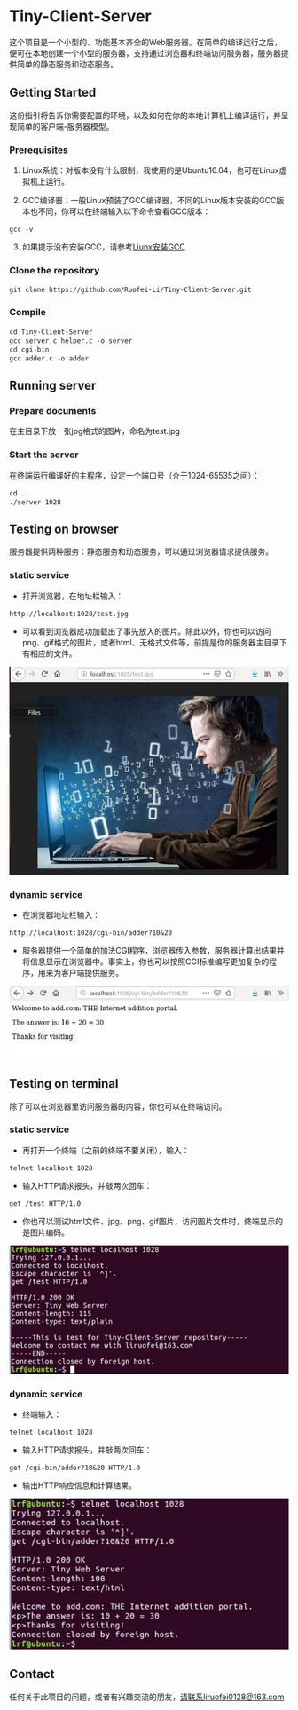 # Tiny-Client-Server

这个项目是一个小型的、功能基本齐全的Web服务器。在简单的编译运行之后，便可在本地创建一个小型的服务器，支持通过浏览器和终端访问服务器，服务器提供简单的静态服务和动态服务。

## Getting Started

这份指引将告诉你需要配置的环境，以及如何在你的本地计算机上编译运行，并呈现简单的客户端-服务器模型。

### Prerequisites

1. Linux系统：对版本没有什么限制，我使用的是Ubuntu16.04，也可在Linux虚拟机上运行。

2. GCC编译器：一般Linux预装了GCC编译器，不同的Linux版本安装的GCC版本也不同，你可以在终端输入以下命令查看GCC版本：
```
gcc -v
```
3. 如果提示没有安装GCC，请参考[Liunx安装GCC](https://www.cnblogs.com/dybk/p/8085685.html)

### Clone the repository
```
git clone https://github.com/Ruofei-Li/Tiny-Client-Server.git
```

### Compile
```
cd Tiny-Client-Server
gcc server.c helper.c -o server
cd cgi-bin
gcc adder.c -o adder
```

## Running server

### Prepare documents

在主目录下放一张jpg格式的图片，命名为test.jpg

### Start the server

在终端运行编译好的主程序，设定一个端口号（介于1024-65535之间）：
```
cd ..
./server 1028
```

## Testing on browser

服务器提供两种服务：静态服务和动态服务，可以通过浏览器请求提供服务。

### static service

* 打开浏览器，在地址栏输入：
```
http://localhost:1028/test.jpg
```
* 可以看到浏览器成功加载出了事先放入的图片。除此以外，你也可以访问png、gif格式的图片，或者html、无格式文件等，前提是你的服务器主目录下有相应的文件。

![browser_static](/img/browser_static.jpg)


### dynamic service

* 在浏览器地址栏输入：
```
http://localhost:1028/cgi-bin/adder?10&20 
```
* 服务器提供一个简单的加法CGI程序，浏览器传入参数，服务器计算出结果并将信息显示在浏览器中。事实上，你也可以按照CGI标准编写更加复杂的程序，用来为客户端提供服务。

![browser_dynamic](/img/browser_dynamic.jpg)



## Testing on terminal

除了可以在浏览器里访问服务器的内容，你也可以在终端访问。

### static service

* 再打开一个终端（之前的终端不要关闭），输入：
```
telnet localhost 1028
```
* 输入HTTP请求报头，并敲两次回车：
```
get /test HTTP/1.0
```
* 你也可以测试html文件、jpg、png、gif图片，访问图片文件时，终端显示的是图片编码。

![terminal_static](/img/terminal_static.jpg)


### dynamic service

* 终端输入：
```
telnet localhost 1028
```
* 输入HTTP请求报头，并敲两次回车：
```
get /cgi-bin/adder?10&20 HTTP/1.0
```
* 输出HTTP响应信息和计算结果。

![terminal_dynamic](/img/terminal_dynamic.jpg)


## Contact

任何关于此项目的问题，或者有兴趣交流的朋友，请联系liruofei0128@163.com
